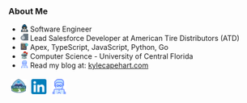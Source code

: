 
<h3>About Me</h3>
<ul>
    <li><img src="hacker.png" width="15px"/> Software Engineer</li>
    <li><img src="wheel.png" width="15px"/> Lead Salesforce Developer at American Tire Distributors (ATD)</li>
    <li><img src="code.png" width="15px"/> Apex, TypeScript, JavaScript, Python, Go</li>
    <li><img src="knight.png" width="15px"/> Computer Science - University of Central Florida</li>
    <li><img src="website_logo.png" width="15px"/> Read my blog at: <a href="https://kylecapehart.com/posts" target="_blank">kylecapehart.com</a></li>
</ul>

<div style="display: flex; flex-direction: row;">
    <a style="margin: 5px;" href="https://www.salesforce.com/trailblazer/kcapehart" alt="LinkedIn Profile" target="_blank">
        <img src="trailhead.png" width="30px"/>
    </a>
    <a style="margin: 5px;" href="https://www.linkedin.com/in/kyle-capehart/" alt="Trailhead Profile" target="_blank">
        <img src="linkedin.png" width="30px"/>
    </a>
    <a style="margin: 5px;" href="https://kylecapehart.com" alt="Personal Website and Blog" target="_blank">
        <img src="website_logo.png" width="30px"/>
    </a>
</div>